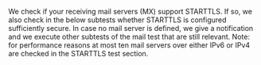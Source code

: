 We check if your receiving mail servers (MX) support STARTTLS. If so, we also check in the below subtests whether STARTTLS is configured sufficiently secure. In case no mail server is defined, we give a notification and we execute other subtests of the mail test that are still relevant. Note: for performance reasons at most ten mail servers over either IPv6 or IPv4 are checked in the STARTTLS test section.
